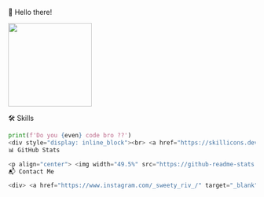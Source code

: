 👋 Hello there!

<div>
    <a href="https://github.com/TomDMonkey">
        <img align="center" height="170" src="https://github-readme-stats.vercel.app/api/top-langs/?username=TomDMonkey&layout=compact&langs_count=16&theme=dracula" />
    </a>
</div>

🛠️ Skills

```python
print(f'Do you {even} code bro ??')
<div style="display: inline_block"><br> <a href="https://skillicons.dev"> <img src="https://skillicons.dev/icons?i=python,cpp,c,bash,js,html,css,arduino,codepen,bots,linux,php,mysql,raspberrypi,vscode" /> </a> </div>
📊 GitHub Stats

<p align="center"> <img width="49.5%" src="https://github-readme-stats.vercel.app/api?username=TomDMonkey&show_icons=true&theme=dracula&hide_border=true" /> <img width="49.5%" src="https://github-readme-streak-stats.herokuapp.com/?user=TomDMonkey&theme=dracula&hide_border=true" /> </p> <img align="right" height="180em" alt="Yoda" src="https://media1.giphy.com/media/Wo0Yw7qwzgQak/giphy.gif?cid=ecf05e47iupbwp969x4oo8dof7trloaz8maagc7xoqd6u73r&ep=v1_gifs_search&rid=giphy.gif&ct=g">
📬 Contact Me

<div> <a href="https://www.instagram.com/_sweety_riv_/" target="_blank"> <img src="https://img.shields.io/badge/-Instagram-%23E4405F?style=for-the-badge&logo=instagram&logoColor=white" /> </a> <a href="mailto: tom.rivillon@gmail.com"> <img src="https://img.shields.io/badge/-Gmail-%23333?style=for-the-badge&logo=gmail&logoColor=white" /> </a> </div> ```
